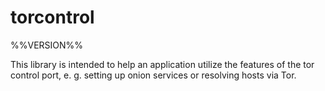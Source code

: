 # torcontrol

%%VERSION%%

This library is intended to help an application utilize the features of the tor control port, e. g. setting up onion services or resolving hosts via Tor.
